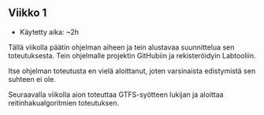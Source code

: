 ## Viikko 1

* Käytetty aika: ~2h

Tällä viikolla päätin ohjelman aiheen ja tein alustavaa suunnittelua sen 
toteutuksesta. Tein ohjelmalle projektin GitHubiin ja rekisteröidyin 
Labtooliin.

Itse ohjelman toteutusta en vielä aloittanut, joten varsinaista 
edistymistä sen suhteen ei ole. 

Seuraavalla viikolla aion toteuttaa GTFS-syötteen lukijan ja aloittaa 
reitinhakualgoritmien toteutuksen.

